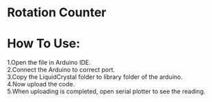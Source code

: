 # Rotation Counter


# How To Use:
1.Open the file in  Arduino IDE.<br>
2.Connect the  Arduino to correct port.<br>
3.Copy the LiquidCrystal folder to library folder of the arduino.<br>
4.Now upload the code.<br>
5.When uploading is completed, open serial plotter to see the reading. <br>
